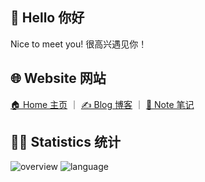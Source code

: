 ## 👋 Hello 你好

Nice to meet you! 很高兴遇见你！

## 🌐 Website 网站 

[🏠 Home 主页](https://fzf404.art/) ｜ [✍️ Blog 博客](https://blog.fzf404.art/) ｜ [📓 Note 笔记](https://note.fzf404.art/)

## 👨‍💻 Statistics 统计 

![overview](https://cdn.fzf404.art/github-stats@output/generated/overview.svg)
![language](https://cdn.fzf404.art/github-stats@output/generated/languages.svg)
